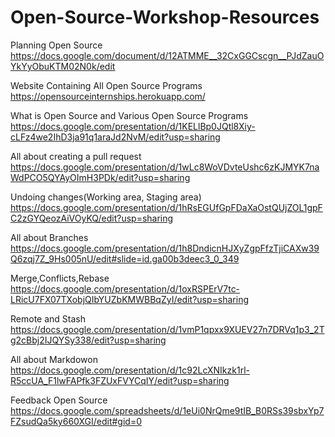 # Open-Source-Workshop-Resources

Planning Open Source
https://docs.google.com/document/d/12ATMME__32CxGGCscgn__PJdZauOYkYyObuKTM02N0k/edit

Website Containing All Open Source Programs
https://opensourceinternships.herokuapp.com/

What is Open Source and Various Open Source Programs 
https://docs.google.com/presentation/d/1KELlBp0JQtl8Xiy-cLFz4we2IhD3ja91q1araJd2NvM/edit?usp=sharing

All about creating a pull request
https://docs.google.com/presentation/d/1wLc8WoVDvteUshc6zKJMYK7naWdPCO5QYAyOImH3PDk/edit?usp=sharing

Undoing changes(Working area, Staging area)
https://docs.google.com/presentation/d/1hRsEGUfGpFDaXaOstQUjZOL1gpFC2zGYQeozAiVOyKQ/edit?usp=sharing

All about Branches
https://docs.google.com/presentation/d/1h8DndicnHJXyZgpFfzTjiCAXw39Q6zqj7Z_9Hs005nU/edit#slide=id.ga00b3deec3_0_349

Merge,Conflicts,Rebase
https://docs.google.com/presentation/d/1oxRSPErV7tc-LRicU7FX07TXobjQIbYUZbKMWBBqZyI/edit?usp=sharing

Remote and Stash
https://docs.google.com/presentation/d/1vmP1qpxx9XUEV27n7DRVq1p3_2Tg2cBbj2IJQYSy338/edit?usp=sharing

All about Markdowon
https://docs.google.com/presentation/d/1c92LcXNIkzk1rl-R5ccUA_F1lwFAPfk3FZUxFVYCqIY/edit?usp=sharing


Feedback Open Source
https://docs.google.com/spreadsheets/d/1eUi0NrQme9tIB_B0RSs39sbxYp7FZsudQa5ky660XGI/edit#gid=0
